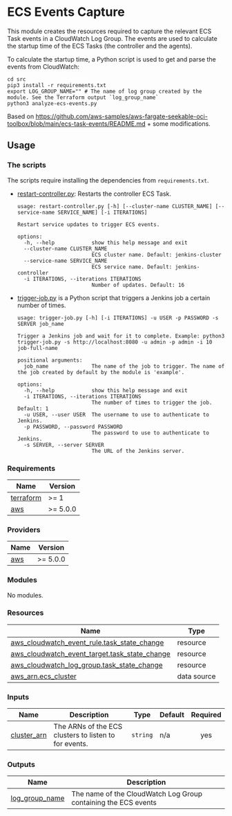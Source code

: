 # ECS Events Capture

This module creates the resources required to capture the relevant ECS Task events in a CloudWatch Log Group. The events
are used to calculate the startup time of the ECS Tasks (the controller and the agents).

To calculate the startup time, a Python script is used to get and parse the events from CloudWatch:

```shell
cd src
pip3 install -r requirements.txt
export LOG_GROUP_NAME="" # The name of log group created by the module. See the Terraform output `log_group_name`
python3 analyze-ecs-events.py
```

Based on https://github.com/aws-samples/aws-fargate-seekable-oci-toolbox/blob/main/ecs-task-events/README.md + some
modifications.

## Usage

### The scripts

The scripts require installing the dependencies from `requirements.txt`.

- [restart-controller.py](src/restart-controller.py): Restarts the controller ECS Task.
    ```
    usage: restart-controller.py [-h] [--cluster-name CLUSTER_NAME] [--service-name SERVICE_NAME] [-i ITERATIONS]
    
    Restart service updates to trigger ECS events.
    
    options:
      -h, --help            show this help message and exit
      --cluster-name CLUSTER_NAME
                            ECS cluster name. Default: jenkins-cluster
      --service-name SERVICE_NAME
                            ECS service name. Default: jenkins-controller
      -i ITERATIONS, --iterations ITERATIONS
                            Number of updates. Default: 16
    ```
- [trigger-job.py](src/trigger-job.py) is a Python script that triggers a Jenkins job a certain number of times.
    ```
    usage: trigger-job.py [-h] [-i ITERATIONS] -u USER -p PASSWORD -s SERVER job_name
    
    Trigger a Jenkins job and wait for it to complete. Example: python3 trigger-job.py -s http://localhost:8080 -u admin -p admin -i 10 job-full-name
    
    positional arguments:
      job_name              The name of the job to trigger. The name of the job created by default by the module is 'example'.
    
    options:
      -h, --help            show this help message and exit
      -i ITERATIONS, --iterations ITERATIONS
                            The number of times to trigger the job. Default: 1
      -u USER, --user USER  The username to use to authenticate to Jenkins.
      -p PASSWORD, --password PASSWORD
                            The password to use to authenticate to Jenkins.
      -s SERVER, --server SERVER
                            The URL of the Jenkins server.
    ```

<!-- BEGINNING OF PRE-COMMIT-TERRAFORM DOCS HOOK -->
### Requirements

| Name | Version |
|------|---------|
| <a name="requirement_terraform"></a> [terraform](#requirement\_terraform) | >= 1 |
| <a name="requirement_aws"></a> [aws](#requirement\_aws) | >= 5.0.0 |

### Providers

| Name | Version |
|------|---------|
| <a name="provider_aws"></a> [aws](#provider\_aws) | >= 5.0.0 |

### Modules

No modules.

### Resources

| Name | Type |
|------|------|
| [aws_cloudwatch_event_rule.task_state_change](https://registry.terraform.io/providers/hashicorp/aws/latest/docs/resources/cloudwatch_event_rule) | resource |
| [aws_cloudwatch_event_target.task_state_change](https://registry.terraform.io/providers/hashicorp/aws/latest/docs/resources/cloudwatch_event_target) | resource |
| [aws_cloudwatch_log_group.task_state_change](https://registry.terraform.io/providers/hashicorp/aws/latest/docs/resources/cloudwatch_log_group) | resource |
| [aws_arn.ecs_cluster](https://registry.terraform.io/providers/hashicorp/aws/latest/docs/data-sources/arn) | data source |

### Inputs

| Name | Description | Type | Default | Required |
|------|-------------|------|---------|:--------:|
| <a name="input_cluster_arn"></a> [cluster\_arn](#input\_cluster\_arn) | The ARNs of the ECS clusters to listen to for events. | `string` | n/a | yes |

### Outputs

| Name | Description |
|------|-------------|
| <a name="output_log_group_name"></a> [log\_group\_name](#output\_log\_group\_name) | The name of the CloudWatch Log Group containing the ECS events |
<!-- END OF PRE-COMMIT-TERRAFORM DOCS HOOK -->